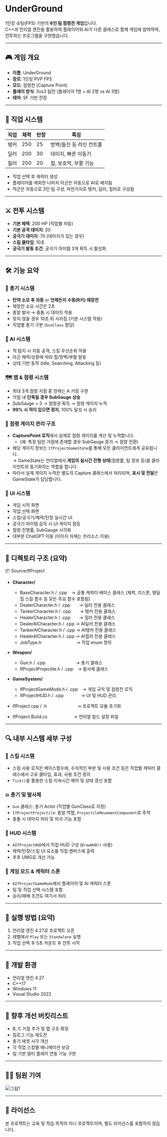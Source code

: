 # UnderGround

1인칭 슈팅(FPS) 기반의 **6인 팀 점령전 게임**입니다.  
C++과 언리얼 엔진을 활용하여 플레이어와 AI가 다른 클래스로 함께 게임에 참여하여, 전투하는 프로그램을 구현했습니다. 

---

## 🎮 게임 개요

- **이름**: UnderGround
- **장르**: 1인칭 PVP FPS  
- **모드**: 점령전 (Capture Point)  
- **플레이 방식**: 3vs3 팀전 (플레이어 1명 + AI 2명 vs AI 3명)  
- **테마**: SF 기반 전장

---

## 🧙 직업 시스템

| 직업 | 체력 | 탄창 | 특징 |
|------|------|------|-------|
| 탱커 | 250  | 25   | 방벽/돌진 등 라인 컨트롤 |
| 딜러 | 200  | 30   | 대미지, 빠른 이동기 |
| 힐러 | 200  | 20   | 힐, 보호막, 부활 기능 |

- 직업 선택 후 캐릭터 생성  
- 플레이어를 제외한 나머지 아군은 자동으로 AI로 배치됨  
- 적군은 자동으로 3인 팀 구성, 마찬가지로 탱커, 딜러, 힐러로 구성됨

---

## ⚔️ 전투 시스템

- **기본 체력**: 200 HP (직업별 차등)  
- **기본 공격 데미지**: 20  
- **궁극기 데미지**: 70 (데미지가 있는 경우)
- **스킬 쿨타임**: 10초  
- **궁극기 발동 조건**: 궁극기 아이템 3개 획득 시 활성화  

---

## 🛠️ 기능 요약

### 🔫 총기 시스템
- **탄약 소모 후 자동** or **언제든지 수동(R키) 재장전**
- 재장전 소요 시간은 2초  
- 총알 발사 → 충돌 시 대미지 적용
- 맞지 않을 경우 10초 뒤 사라짐 (기본 시스템 적용)
- 직업별 총기 구분 (`GunClass` 할당)

### 🧠 AI 시스템
- 적 탐지 시 자동 공격, 스킬 우선순위 적용  
- 아군 체력/상황에 따라 힐/방벽/부활 발동  
- 상태 기반 동작 (Idle, Searching, Attacking 등)

### 🗺️ 맵 & 점령 시스템
- 최대 3개 점령 지점 중 현재는 A 거점 구현  
- 거점 내 **단독일 경우 SubGauge 상승**  
- SubGauge = 3 → 점령권 획득 → 점령 게이지 누적  
- **99% 시 적이 있으면 정지**, 100% 달성 시 승리

### 🏁 점령 게이지 관리 구조
- **CapturePoint 로직**에서 실제로 점령 게이지를 계산 및 누적합니다.  
  - (예: 특정 팀만 거점에 존재할 경우 SubGauge 증가 → 점령 전환)
- 해당 게이지 정보는 `IfProjectGameState`를 통해 모든 클라이언트에게 공유됩니다.  
  → GameState는 언리얼에서 **게임의 실시간 진행 상태**(점령률, 팀 정보 등)를 클라이언트와 동기화하는 역할을 합니다.
- 따라서 실제 게이지 누적은 별도의 Capture 클래스에서 처리되며, **표시 및 전달**은 GameState가 담당합니다.

### 🧩 UI 시스템
- 게임 시작 화면
- 직업 선택 화면
- 스킬/궁극기/체력/탄창 실시간 UI  
- 궁극기 아이템 습득 시 UI 게이지 점등  
- 점령 진행률, SubGauge 시각화
- 대부분 ChatGPT 이용 (이미지 자체는 프리소스 이용)

---

## 📁 디렉토리 구조 (요약)

📦 Source/IfProject  
- **Character/**  
  - BaseCharacter.h / .cpp → 공통 캐릭터 베이스 클래스 (체력, 리스폰, 탱딜힐 스킬 함수 등 모든 주요 함수 포함됨) 
  - DealerCharacter.h / .cpp  → 딜러 전용 클래스  
  - TankerCharacter.h / .cpp  → 탱커 전용 클래스  
  - HealerCharacter.h / .cpp  → 힐러 전용 클래스
  - DealerAICharacter.h / .cpp → AI딜러 전용 클래스 
  - TankerAICharacter.h / .cpp → AI탱커 전용 클래스 
  - HealerAICharacter.h / .cpp → AI힐러 전용 클래스
  - JobType.h        → 직업 enum 정의  

- **Weapon/**  
  - Gun.h / .cpp       → 총기 클래스  
  - IfProjectProjectile.h / .cpp → 발사체 클래스  

- **GameSystem/**  
  - IfProjectGameMode.h / .cpp → 게임 규칙 및 점령전 로직  
  - IfProjectHUD.h / .cpp    → UI 및 HUD 관리  

- IfProject.cpp / .h       → 프로젝트 모듈 초기화  
- IfProject.Build.cs      → 언리얼 빌드 설정 파일  

---

## 🔍 내부 시스템 세부 구성

### 🎯 스킬 시스템
- 스킬 사용 로직은 베이스함수에, 수치적인 부분 및 사용 조건 등은 직업별 캐릭터 클래스에서 고유 쿨타임, 효과, 사용 조건 정의
- `Tick()`을 활용한 스킬 지속시간 제어 및 상태 갱신 포함  

### 💥 총기 및 발사체
- `Gun` 클래스: 총기 Actor (직업별 GunClass로 지정)  
- `IfProjectProjectile`: 총알 역할, `ProjectileMovementComponent`로 추적  
- 충돌 시 데미지 처리 및 파괴 기능 포함  

### 🧩 HUD 시스템
- `AIfProjectHUD`에서 직접 HUD 구성 (`DrawHUD()` 사용)  
- 체력/탄창/스킬 UI 요소를 직접 캔버스에 출력  
- 추후 UMG로 개선 가능  

### 🧠 게임 모드 & 캐릭터 스폰
- `AIfProjectGameMode`에서 플레이어 및 AI 캐릭터 스폰  
- 팀 및 직업 선택 시스템 포함  
- 승리/패배 조건도 여기서 처리  

---

## 🧪 실행 방법 (요약)

1. 언리얼 엔진 4.27로 프로젝트 오픈  
2. 레벨에서 `Play` 또는 `Standalone` 실행  
3. 직업 선택 후 5초 카운트 후 전투 시작  

---

## 🔧 개발 환경

- 언리얼 엔진 4.27  
- C++17  
- Windows 11  
- Visual Studio 2022  

---

## 📜 향후 개선 버킷리스트

- B, C 거점 추가 및 맵 구조 확장  
- 킬로그 기능 재도전  
- 총기 에셋 시각 개선  
- 각 직업 스킬별 애니메이션 보강  
- 팀 기반 멀티 플레이 연동 기능 구현  

---

## 🙋‍♀️ 팀원 기여
![그림1](https://github.com/user-attachments/assets/54d1f86c-6c1c-4cf7-940c-b829431031a8)

---

## 📝 라이선스

본 프로젝트는 교육 및 학습 목적의 미니 프로젝트이며, 별도 라이선스를 포함하지 않습니다.
